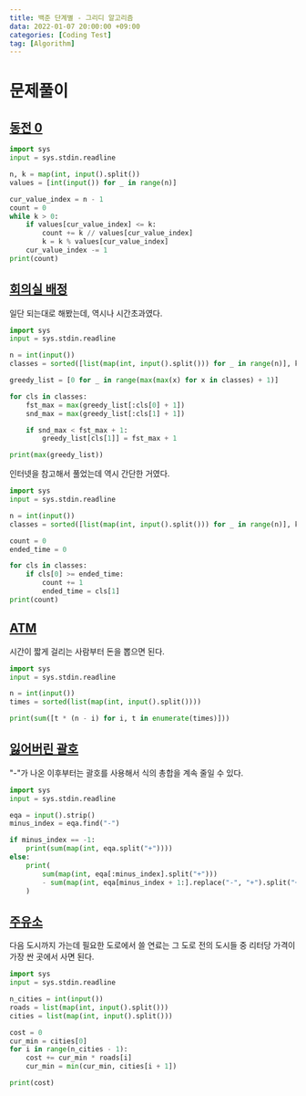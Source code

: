 ```yaml
---
title: 백준 단계별 - 그리디 알고리즘
data: 2022-01-07 20:00:00 +09:00
categories: [Coding Test]
tag: [Algorithm]
---
```


# 문제풀이
## [동전 0](https://www.acmicpc.net/problem/11047) 
```python
import sys
input = sys.stdin.readline

n, k = map(int, input().split())
values = [int(input()) for _ in range(n)]

cur_value_index = n - 1
count = 0
while k > 0:
    if values[cur_value_index] <= k:
        count += k // values[cur_value_index]
        k = k % values[cur_value_index]
    cur_value_index -= 1
print(count)
```

## [회의실 배정](https://www.acmicpc.net/problem/1931)
일단 되는대로 해봤는데, 역시나 시간초과였다.
```python
import sys
input = sys.stdin.readline

n = int(input())
classes = sorted([list(map(int, input().split())) for _ in range(n)], key=lambda x: x[1])

greedy_list = [0 for _ in range(max(max(x) for x in classes) + 1)]

for cls in classes:
    fst_max = max(greedy_list[:cls[0] + 1])
    snd_max = max(greedy_list[:cls[1] + 1])

    if snd_max < fst_max + 1:
        greedy_list[cls[1]] = fst_max + 1

print(max(greedy_list))
```
인터넷을 참고해서 풀었는데 역시 간단한 거였다.
```python
import sys
input = sys.stdin.readline

n = int(input())
classes = sorted([list(map(int, input().split())) for _ in range(n)], key=lambda x: (x[1], x[0]))

count = 0
ended_time = 0

for cls in classes:
    if cls[0] >= ended_time:
        count += 1
        ended_time = cls[1]
print(count)
```


## [ATM](https://www.acmicpc.net/problem/11399)
시간이 짧게 걸리는 사람부터 돈을 뽑으면 된다.
```python
import sys
input = sys.stdin.readline

n = int(input())
times = sorted(list(map(int, input().split())))

print(sum([t * (n - i) for i, t in enumerate(times)]))
```

## [잃어버린 괄호](https://www.acmicpc.net/problem/1541)
"-"가 나온 이후부터는 괄호를 사용해서 식의 총합을 계속 줄일 수 있다.
```python
import sys
input = sys.stdin.readline

eqa = input().strip()
minus_index = eqa.find("-")

if minus_index == -1:
    print(sum(map(int, eqa.split("+"))))
else:
    print(
        sum(map(int, eqa[:minus_index].split("+")))
        - sum(map(int, eqa[minus_index + 1:].replace("-", "+").split("+")))
    )
```

## [주유소](https://www.acmicpc.net/problem/13305)
다음 도시까지 가는데 필요한 도로에서 쓸 연료는 그 도로 전의 도시들 중 리터당 가격이 가장 싼 곳에서 사면 된다.
```python
import sys
input = sys.stdin.readline

n_cities = int(input())
roads = list(map(int, input().split()))
cities = list(map(int, input().split()))

cost = 0
cur_min = cities[0]
for i in range(n_cities - 1):
    cost += cur_min * roads[i]
    cur_min = min(cur_min, cities[i + 1])

print(cost)
```